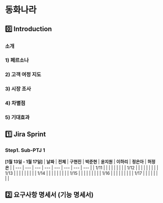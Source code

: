 # 동화나라
## 0️⃣ Introduction
### 소개


### 1) 페르소나


### 2) 고객 여정 지도


### 3) 시장 조사

### 4) 차별점

### 5) 기대효과

## 1️⃣ Jira Sprint
### Step1. Sub-PTJ 1
**[1월 13일 - 1월 17일]**
| **날짜** | **전체** | **구현진** | **박준현** | **윤지원** | **이하리** | **정은아** | **허정은** |
| --- | --- | --- | --- | --- | --- | --- | --- |
| 1/11 |  |  |  |  |  |  |  |
| 1/12 |  |  |  |  |  |  |  |
| 1/13 |  |  |  |  |  |  |  |
| 1/14 |  |  |  |  |  |  |  |
| 1/15 |  |  |  |  |  |  |  |
| 1/16 |  |  |  |  |  |  |  |
| 1/17 |  |  |  |  |  |  |  |

## 2️⃣ 요구사항 명세서 (기능 명세서)

